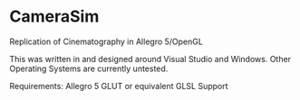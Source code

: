 # CameraSim
Replication of Cinematography in Allegro 5/OpenGL



This was written in and designed around Visual Studio and Windows. Other Operating Systems are currently untested.

Requirements:
Allegro 5
GLUT or equivalent
GLSL Support
